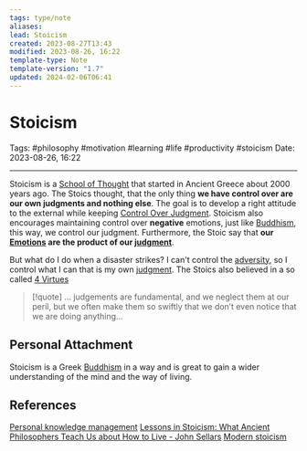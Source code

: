 ```yaml
---
tags: type/note
aliases: 
lead: Stoicism
created: 2023-08-27T13:43
modified: 2023-08-26, 16:22
template-type: Note
template-version: "1.7"
updated: 2024-02-06T06:41
---
```


# Stoicism

Tags: #philosophy  #motivation #learning #life #productivity #stoicism 
Date: 2023-08-26, 16:22

---

Stoicism is a [School of Thought](School%20of%20Thought) that started in Ancient Greece about 2000 years ago. The Stoics thought, that the only thing **we have control over are our own judgments and nothing else**.  The goal is to develop a right attitude to the external while keeping [Control Over Judgment](Control%20Over%20Judgment.md). Stoicism also encourages maintaining control over **negative** emotions, just like [Buddhism](Buddhism), this way, we control our judgment. Furthermore, the Stoic say that **our [Emotions](Stoic%20Emotions.md) are the product of our [ judgment](Control%20Over%20Judgment%20)**.

But what do I do when a disaster strikes? I can't control the [adversity](Stoics%20on%20Adversity%20), so I control what I can that is my own [judgment](Control%20Over%20Judgment%20). The Stoics also believed in a so called [4 Virtues](4%20Virtues)

> [!quote]
> ... judgements are fundamental, and we neglect them at our peril, but we often make them so swiftly that we don’t even notice that we are doing anything...

## Personal Attachment

Stoicism is a Greek [Buddhism](Buddhism) in a way and is great to gain a wider understanding of the mind and the way of living. 

## References

[Personal knowledge management](Personal%20knowledge%20management.md)
[Lessons in Stoicism: What Ancient Philosophers Teach Us about How to Live - John Sellars](https://books.google.cz/books/about/Lessons_in_Stoicism.html?id=ky84zQEACAAJ&redir_esc=y)
[Modern stoicism](https://modernstoicism.com/)
